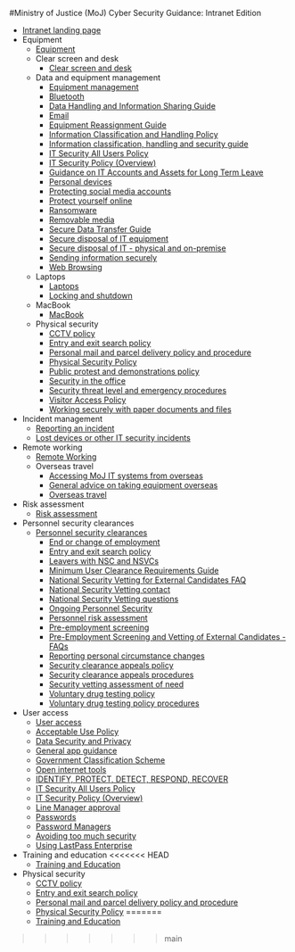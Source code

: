 #Ministry of Justice (MoJ) Cyber Security Guidance: Intranet Edition

* [Intranet landing page](https://security-guidance.service.justice.gov.uk/intranet-landing-page/)
* Equipment
    * [Equipment](https://security-guidance.service.justice.gov.uk/equipment/)
    * Clear screen and desk
        -   [Clear screen and desk](https://security-guidance.service.justice.gov.uk/clear-screen-and-desk/)
    * Data and equipment management
        -   [Equipment management](https://security-guidance.service.justice.gov.uk/equipment-management/)
        -   [Bluetooth](https://security-guidance.service.justice.gov.uk/bluetooth/)
        -   [Data Handling and Information Sharing Guide](https://security-guidance.service.justice.gov.uk/data-handling-and-information-sharing-guide/)
        -   [Email](https://security-guidance.service.justice.gov.uk/email/)
        -   [Equipment Reassignment Guide](https://security-guidance.service.justice.gov.uk/equipment-reassignment-guide/)
        -   [Information Classification and Handling Policy](https://security-guidance.service.justice.gov.uk/information-classification-and-handling-policy/)
        -   [Information classification, handling and security guide](https://security-guidance.service.justice.gov.uk/information-classification-handling-and-security-guide/)
        -   [IT Security All Users Policy](https://security-guidance.service.justice.gov.uk/it-security-all-users-policy/)
        -   [IT Security Policy (Overview)](https://security-guidance.service.justice.gov.uk/it-security-policy-overview/)
        -   [Guidance on IT Accounts and Assets for Long Term Leave](https://security-guidance.service.justice.gov.uk/long-term-leave/)
        -   [Personal devices](https://security-guidance.service.justice.gov.uk/personal-devices/)
        -   [Protecting social media accounts](https://security-guidance.service.justice.gov.uk/protecting-social-media-accounts/)
        -   [Protect yourself online](https://security-guidance.service.justice.gov.uk/protect-yourself-online/)
        -   [Ransomware](https://security-guidance.service.justice.gov.uk/ransomware/)
        -   [Removable media](https://security-guidance.service.justice.gov.uk/removable-media/)
        -   [Secure Data Transfer Guide](https://security-guidance.service.justice.gov.uk/secure-data-transfer-guide/)
        -   [Secure disposal of IT equipment](https://security-guidance.service.justice.gov.uk/secure-disposal-of-it-equipment/)
        -   [Secure disposal of IT - physical and on-premise](https://security-guidance.service.justice.gov.uk/secure-disposal-of-it-physical-and-on-premise/)
        -   [Sending information securely](https://security-guidance.service.justice.gov.uk/sending-information-securely/)
        -   [Web Browsing](https://security-guidance.service.justice.gov.uk/web-browsing/)
    * Laptops
        -   [Laptops](https://security-guidance.service.justice.gov.uk/laptops/)
        -   [Locking and shutdown](https://security-guidance.service.justice.gov.uk/locking-and-shutdown/)
    * MacBook
        -   [MacBook](https://security-guidance.service.justice.gov.uk/policies-for-macbook-users/)
    * Physical security
        -   [CCTV policy](https://security-guidance.service.justice.gov.uk/cctv-policy/)
        -   [Entry and exit search policy](https://security-guidance.service.justice.gov.uk/entry-and-exit-search-policy/)
        -   [Personal mail and parcel delivery policy and procedure](https://security-guidance.service.justice.gov.uk/personal-mail-and-parcel-delivery-policy-and-procedure/)
        -   [Physical Security Policy](https://security-guidance.service.justice.gov.uk/physical-security-policy/)
        -   [Public protest and demonstrations policy](https://security-guidance.service.justice.gov.uk/public-protest-and-demonstrations-policy/)
        -   [Security in the office](https://security-guidance.service.justice.gov.uk/security-in-the-office/)
        -   [Security threat level and emergency procedures](https://security-guidance.service.justice.gov.uk/security-threat-level-and-emergency-procedures/)
        -   [Visitor Access Policy](https://security-guidance.service.justice.gov.uk/visitor-access-policy/)
        -   [Working securely with paper documents and files](https://security-guidance.service.justice.gov.uk/working-securely-with-paper-documents-and-files/)
* Incident management
    * [Reporting an incident](https://security-guidance.service.justice.gov.uk/reporting-an-incident/)
    * [Lost devices or other IT security incidents](https://security-guidance.service.justice.gov.uk/lost-devices-incidents/)
* Remote working
    * [Remote Working](https://security-guidance.service.justice.gov.uk/remote-working/)
    * Overseas travel
        -   [Accessing MoJ IT systems from overseas](https://security-guidance.service.justice.gov.uk/accessing-moj-it-systems-from-overseas/)
        -   [General advice on taking equipment overseas](https://security-guidance.service.justice.gov.uk/general-advice-on-taking-equipment-overseas/)
        -   [Overseas travel](https://security-guidance.service.justice.gov.uk/overseas-travel/)
* Risk assessment
    * [Risk assessment](https://security-guidance.service.justice.gov.uk/risk-reviews/)
* Personnel security clearances
    * [Personnel security clearances](https://security-guidance.service.justice.gov.uk/personnel-security-clearances/)
        -   [End or change of employment](https://security-guidance.service.justice.gov.uk/end-or-change-of-employment/)
        -   [Entry and exit search policy](https://security-guidance.service.justice.gov.uk/entry-and-exit-search-policy/)
        -   [Leavers with NSC and NSVCs](https://security-guidance.service.justice.gov.uk/leavers-with-nsc-and-nscvs/)
        -   [Minimum User Clearance Requirements Guide](https://security-guidance.service.justice.gov.uk/minimum-user-clearance-requirements-guide/)
        -   [National Security Vetting for External Candidates FAQ](https://security-guidance.service.justice.gov.uk/national-security-vetting-for-external-candidates-faq/)
        -   [National Security Vetting contact](https://security-guidance.service.justice.gov.uk/national-security-vetting-contact/)
        -   [National Security Vetting questions](https://security-guidance.service.justice.gov.uk/national-security-vetting-questions/)
        -   [Ongoing Personnel Security](https://security-guidance.service.justice.gov.uk/ongoing-personnel-security/)
        -   [Personnel risk assessment](https://security-guidance.service.justice.gov.uk/personnel-risk-assessment/)
        -   [Pre-employment screening](https://security-guidance.service.justice.gov.uk/pre-employment-screening/)
        -   [Pre-Employment Screening and Vetting of External Candidates - FAQs](https://security-guidance.service.justice.gov.uk/pre-employment-screening-and-vetting-of-external-candidates-faqs/)
        -   [Reporting personal circumstance changes](https://security-guidance.service.justice.gov.uk/reporting-personal-circumstance-changes/)
        -   [Security clearance appeals policy](https://security-guidance.service.justice.gov.uk/security-clearance-appeals-policy/)
        -   [Security clearance appeals procedures](https://security-guidance.service.justice.gov.uk/security-clearance-appeals-procedures/)
        -   [Security vetting assessment of need](https://security-guidance.service.justice.gov.uk/security-vetting-assessment-need/)
        -   [Voluntary drug testing policy](https://security-guidance.service.justice.gov.uk/voluntary-drug-testing-policy/)
        -   [Voluntary drug testing policy procedures](https://security-guidance.service.justice.gov.uk/voluntary-drug-testing-policy-procedures/)
* User access
    * [User access](https://security-guidance.service.justice.gov.uk/acceptable-use/)
    * [Acceptable Use Policy](https://security-guidance.service.justice.gov.uk/acceptable-use-policy/)
    * [Data Security and Privacy](https://security-guidance.service.justice.gov.uk/data-security-and-privacy/)
    * [General app guidance](https://security-guidance.service.justice.gov.uk/general-user-video-and-messaging-apps-guidance/)
    * [Government Classification Scheme](https://security-guidance.service.justice.gov.uk/government-classification-scheme/)
    * [Open internet tools](https://security-guidance.service.justice.gov.uk/guidance-for-using-open-internet-tools/)
    * [IDENTIFY, PROTECT, DETECT, RESPOND, RECOVER](https://security-guidance.service.justice.gov.uk/identify-protect-detect-respond-recover/)
    * [IT Security All Users Policy](https://security-guidance.service.justice.gov.uk/it-security-all-users-policy/)
    * [IT Security Policy (Overview)](https://security-guidance.service.justice.gov.uk/it-security-policy-overview/)
    * [Line Manager approval](https://security-guidance.service.justice.gov.uk/line-manager-approval/)
    * [Passwords](https://security-guidance.service.justice.gov.uk/passwords/)
    * [Password Managers](https://security-guidance.service.justice.gov.uk/password-managers/)
    * [Avoiding too much security](https://security-guidance.service.justice.gov.uk/setecastronomy/)
    * [Using LastPass Enterprise](https://security-guidance.service.justice.gov.uk/using-lastpass/)
* Training and education
<<<<<<< HEAD
    * [Training and Education](training-and-education.md)
* Physical security
    * [CCTV policy](cctv-policy.md)
    * [Entry and exit search policy](entry-and-exit-search-policy.md)
    * [Personal mail and parcel delivery policy and procedure](personal-mail-and-parcel-delivery-policy-and-procedure.md)
    * [Physical Security Policy](physical-security-policy.md)
=======
    * [Training and Education](https://security-guidance.service.justice.gov.uk/training-and-education/)
>>>>>>> main

